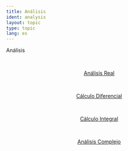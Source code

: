```yaml
---
title: Análisis
ident: analysis
layout: topic
type: topic
lang: es
---
```


Análisis

<div style="position: relative;" align="center">

<a style="padding: 20px;" href="/subjects/{{page.lang}}/real_analysis.html"><p class="subject real_analysis">Análisis Real</p></a>
<a style="padding: 20px;" href="/subjects/{{page.lang}}/differential_calculus.html"><p class="subject differential_calculus">Cálculo Diferencial</p></a>
<a style="padding: 20px;" href="/subjects/{{page.lang}}/integral_calculus.html"><p class="subject integral_calculus">Cálculo Integral</p></a>
<a style="padding: 20px;" href="/subjects/{{page.lang}}/complex_analysis.html"><p class="subject complex_analysis">Análisis Complejo</p></a>

</div>